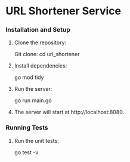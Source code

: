 # URL Shortener Service

### Installation and Setup

1. Clone the repository:

   Git clone:
   cd url_shortener

2. Install dependencies:

   go mod tidy

3. Run the server:

   go run main.go

4. The server will start at http://localhost:8080.

### Running Tests

1. Run the unit tests:

   go test -v
